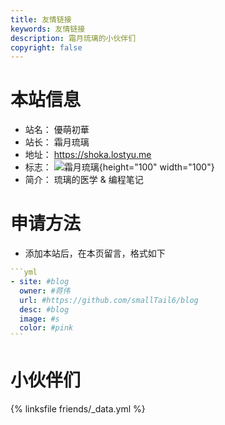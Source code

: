 ```yaml
---
title: 友情链接
keywords: 友情链接
description: 霜月琉璃的小伙伴们
copyright: false
---
```


# 本站信息
- 站名： 優萌初華
- 站长： 霜月琉璃
- 地址： https://shoka.lostyu.me
- 标志： ![霜月琉璃](https://cdn.jsdelivr.net/gh/amehime/shoka@latest/images/avatar.jpg){height="100" width="100"}
- 简介： 琉璃的医学 & 编程笔记

# 申请方法
- 添加本站后，在本页留言，格式如下

~~~yml
```yml
- site: #blog
  owner: #蒋伟
  url: #https://github.com/smallTail6/blog
  desc: #blog
  image: #s
  color: #pink
```
~~~

# 小伙伴们
{% linksfile friends/_data.yml %}

